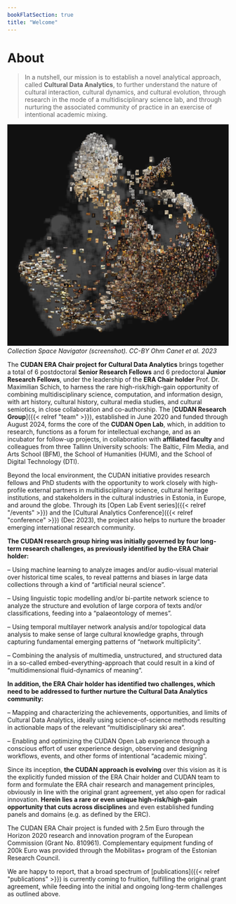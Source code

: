 ```yaml
---
bookFlatSection: true
title: "Welcome"
---
```

About
==  

> In a nutshell, our mission is to establish a novel analytical approach, called **Cultural Data Analytics**, to further understand the nature of cultural interaction, cultural dynamics, and cultural evolution, through research in the mode of a multidisciplinary science lab, and through nurturing the associated community of practice in an exercise of intentional academic mixing.  

![Collection Space Navigator (image)](/img/csn_projection_720.png "Collection Space Navigator (image)")
*Collection Space Navigator (screenshot). CC-BY Ohm Canet et al. 2023*

The **CUDAN ERA Chair project for Cultural Data Analytics** brings together a total of 6 postdoctoral **Senior Research Fellows** and 6 predoctoral **Junior Research Fellows**, under the leadership of the **ERA Chair holder** Prof. Dr. Maximilian Schich, to harness the rare high-risk/high-gain opportunity of combining multidisciplinary science, computation, and information design, with art history, cultural history, cultural media studies, and cultural semiotics, in close collaboration and co-authorship. The [**CUDAN Research Group**]({{< relref "team" >}}), established in June 2020 and funded through August 2024, forms the core of the **CUDAN Open Lab**, which, in addition to research, functions as a forum for intellectual exchange, and as an incubator for follow-up projects, in collaboration with **affiliated faculty** and colleagues from three Tallinn University schools: The Baltic, Film Media, and Arts School (BFM), the School of Humanities (HUM), and the School of Digital Technology (DTI).

Beyond the local environment, the CUDAN initiative provides research fellows and PhD students with the opportunity to work closely with high-profile external partners in multidisciplinary science, cultural heritage institutions, and stakeholders in the cultural industries in Estonia, in Europe, and around the globe. Through its [Open Lab Event series]({{< relref "/events" >}}) and the [Cultural Analytics Conference]({{< relref "conference" >}}) (Dec 2023), the project also helps to nurture the broader emerging international research community.  

**The CUDAN research group hiring was initially governed by four long-term research challenges, as previously identified by the ERA Chair holder:**  

– Using machine learning to analyze images and/or audio-visual material over historical time scales, to reveal patterns and biases in large data collections through a kind of “artificial neural science”.  

– Using linguistic topic modelling and/or bi-partite network science to analyze the structure and evolution of large corpora of texts and/or classifications, feeding into a “palaeontology of memes”.  

– Using temporal multilayer network analysis and/or topological data analysis to make sense of large cultural knowledge graphs, through capturing fundamental emerging patterns of “network multiplicity”.  

– Combining the analysis of multimedia, unstructured, and structured data in a so-called embed-everything-approach that could result in a kind of “multidimensional fluid-dynamics of meaning”.  

**In addition, the ERA Chair holder has identified two challenges, which need to be addressed to further nurture the Cultural Data Analytics community:**  

– Mapping and characterizing the achievements, opportunities, and limits of Cultural Data Analytics, ideally using science-of-science methods resulting in actionable maps of the relevant “multidisciplinary ski area”.  

– Enabling and optimizing the CUDAN Open Lab experience through a conscious effort of user experience design, observing and designing workflows, events, and other forms of intentional “academic mixing”.  

Since its inception, **the CUDAN approach is evolving** over this vision as it is the explicitly funded mission of the ERA Chair holder and CUDAN team to form and formulate the ERA chair research and management principles, obviously in line with the original grant agreement, yet also open for radical innovation. **Herein lies a rare or even unique high-risk/high-gain opportunity that cuts across disciplines** and even established funding panels and domains (e.g. as defined by the ERC).

The CUDAN ERA Chair project is funded with 2.5m Euro through the Horizon 2020 research and innovation program of the European Commission (Grant No. 810961). Complementary equipment funding of 200k Euro was provided through the Mobilitas+ program of the Estonian Research Council. 

We are happy to report, that a broad spectrum of [publications]({{< relref "publications" >}}) is currently coming to fruition, fulfilling the original grant agreement, while feeding into the initial and ongoing long-term challenges as outlined above.
